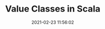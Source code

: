 ---
layout: post
title:  "Value Classes in Scala"
date:   2021-02-23 11:56:02
comments: true
categories: scala
tags:
    - scala
summary: "One of the main rules of functional developers is that we should always trust a function’s signature. Hence, when we use functional programming, we prefer to define ad-hoc types to represent simple information such as an identifier, a description, or a currency. Ladies and gentlemen, please welcome the value classes."
social-share: true
social-title: "Value Classes in Scala"
social-tags: "Scala"
math: false
rockthejvm: https://blog.rockthejvm.com/value-classes/
---